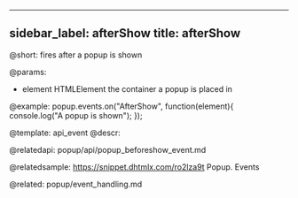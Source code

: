
---
sidebar_label: afterShow
title: afterShow
---          

@short:
fires after a popup is shown

@params:
- element 		HTMLElement		 the container a popup is placed in

@example:
popup.events.on("AfterShow", function(element){
    console.log("A popup is shown");
});


@template: api_event
@descr:

@relatedapi:
popup/api/popup_beforeshow_event.md

@relatedsample: https://snippet.dhtmlx.com/ro2lza9t	Popup. Events

@related: popup/event_handling.md